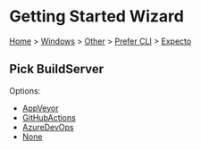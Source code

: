 <!--
GENERATED FILE - DO NOT EDIT
This file was generated by [MarkdownSnippets](https://github.com/SimonCropp/MarkdownSnippets).
Source File: /docs/mdsource/wiz/Windows_Other_Cli_Expecto.source.md
To change this file edit the source file and then run MarkdownSnippets.
-->

# Getting Started Wizard

[Home](/docs/wiz/readme.md) > [Windows](Windows.md) > [Other](Windows_Other.md) > [Prefer CLI](Windows_Other_Cli.md) > [Expecto](Windows_Other_Cli_Expecto.md)

## Pick BuildServer

Options:
 * [AppVeyor](Windows_Other_Cli_Expecto_AppVeyor.md)
 * [GitHubActions](Windows_Other_Cli_Expecto_GitHubActions.md)
 * [AzureDevOps](Windows_Other_Cli_Expecto_AzureDevOps.md)
 * [None](Windows_Other_Cli_Expecto_None.md)
